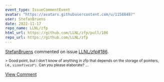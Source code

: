 ```yaml
---
event_type: IssueCommentEvent
avatar: "https://avatars.githubusercontent.com/u/1158848?"
user: StefanBruens
date: 2022-11-17
repo_name: LLNL/zfp
html_url: https://github.com/LLNL/zfp/pull/186
repo_url: https://github.com/LLNL/zfp
---
```


<a href='https://github.com/StefanBruens' target='_blank'>StefanBruens</a> commented on issue <a href='https://github.com/LLNL/zfp/pull/186' target='_blank'>LLNL/zfp#186</a>.

<small>> Good point, but I don't know of anything in zfp that depends on the storage of pointers, i.e., `sizeof(void*)`. Can you please elaborate?...</small>

<a href='https://github.com/LLNL/zfp/pull/186' target='_blank'>View Comment</a>